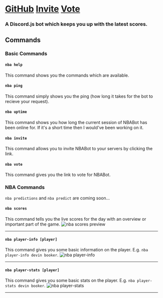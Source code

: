 # [GitHub](https://github.com/EliotChignell/NBABot) [Invite](https://discordapp.com/api/oauth2/authorize?client_id=544017840760422417&permissions=0&scope=bot) [Vote](https://discordapp.com/oauth2/authorize?client_id=544017840760422417&scope=bot&permissions=0)
### A Discord.js bot which keeps you up with the latest scores.

## Commands
### Basic Commands
#### `nba help`
This command shows you the commands which are available.
#### `nba ping`
This command simply shows you the ping (how long it takes for the bot to recieve your request).
#### `nba uptime`
This command shows you how long the current session of NBABot has been online for. If it's a short time then I would've been working on it.
#### `nba invite`
This command allows you to invite NBABot to your servers by clicking the link.
#### `nba vote`
This command gives you the link to vote for NBABot.
### NBA Commands
`nba predictions` and `nba predict` are coming soon...
#### `nba scores`
This command tells you the live scores for the day with an overview or important part of the game.
![nba scores preview](https://github.com/EliotChignell/NBABot/raw/master/assets/scores.png)

---

#### `nba player-info [player]`
This command gives you some basic information on the player. E.g. `nba player-info devin booker`.
![nba player-info](https://github.com/EliotChignell/NBABot/raw/master/assets/player-info.png)

---

#### `nba player-stats [player]`
This command gives you some basic stats on the player. E.g. `nba player-stats devin booker`.
![nba player-stats](https://github.com/EliotChignell/NBABot/raw/master/assets/player-stats.png)

---
